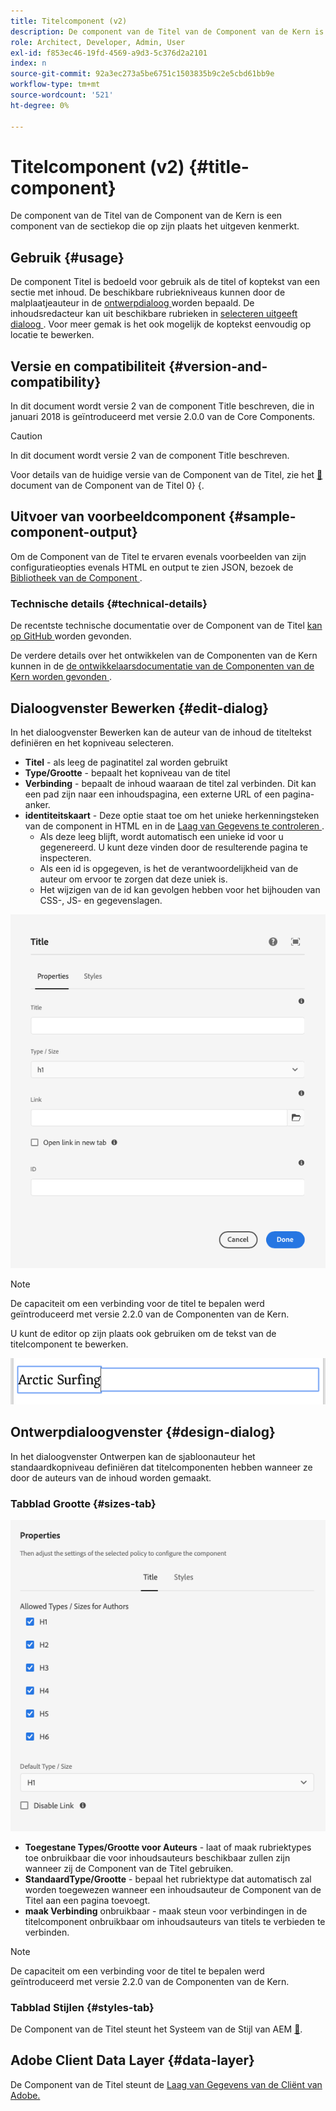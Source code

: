 ```yaml
---
title: Titelcomponent (v2)
description: De component van de Titel van de Component van de Kern is een component van de sectiekop die op zijn plaats het uitgeven kenmerkt.
role: Architect, Developer, Admin, User
exl-id: f853ec46-19fd-4569-a9d3-5c376d2a2101
index: n
source-git-commit: 92a3ec273a5be6751c1503835b9c2e5cbd61bb9e
workflow-type: tm+mt
source-wordcount: '521'
ht-degree: 0%

---
```



# Titelcomponent (v2) {#title-component}

De component van de Titel van de Component van de Kern is een component van de sectiekop die op zijn plaats het uitgeven kenmerkt.

## Gebruik {#usage}

De component Titel is bedoeld voor gebruik als de titel of koptekst van een sectie met inhoud. De beschikbare rubriekniveaus kunnen door de malplaatjeauteur in de [ ontwerpdialoog ](#design-dialog) worden bepaald. De inhoudsredacteur kan uit beschikbare rubrieken in [ selecteren uitgeeft dialoog ](#edit-dialog). Voor meer gemak is het ook mogelijk de koptekst eenvoudig op locatie te bewerken.

## Versie en compatibiliteit {#version-and-compatibility}

In dit document wordt versie 2 van de component Title beschreven, die in januari 2018 is geïntroduceerd met versie 2.0.0 van de Core Components.

>[!CAUTION]
>
>In dit document wordt versie 2 van de component Title beschreven.
>
>Voor details van de huidige versie van de Component van de Titel, zie het [&#128279;](/help/components/title.md) document van de Component van de Titel 0&rbrace; &lbrace;.

## Uitvoer van voorbeeldcomponent {#sample-component-output}

Om de Component van de Titel te ervaren evenals voorbeelden van zijn configuratieopties evenals HTML en output te zien JSON, bezoek de [ Bibliotheek van de Component ](https://adobe.com/go/aem_cmp_library_title).

### Technische details {#technical-details}

De recentste technische documentatie over de Component van de Titel [ kan op GitHub ](https://adobe.com/go/aem_cmp_tech_title_v2) worden gevonden.

De verdere details over het ontwikkelen van de Componenten van de Kern kunnen in de [ de ontwikkelaarsdocumentatie van de Componenten van de Kern worden gevonden ](/help/developing/overview.md).

## Dialoogvenster Bewerken {#edit-dialog}

In het dialoogvenster Bewerken kan de auteur van de inhoud de titeltekst definiëren en het kopniveau selecteren.

* **Titel** - als leeg de paginatitel zal worden gebruikt
* **Type/Grootte** - bepaalt het kopniveau van de titel
* **Verbinding** - bepaalt de inhoud waaraan de titel zal verbinden. Dit kan een pad zijn naar een inhoudspagina, een externe URL of een pagina-anker.
* **identiteitskaart** - Deze optie staat toe om het unieke herkenningsteken van de component in HTML en in de [ Laag van Gegevens te controleren ](/help/developing/data-layer/overview.md).
   * Als deze leeg blijft, wordt automatisch een unieke id voor u gegenereerd. U kunt deze vinden door de resulterende pagina te inspecteren.
   * Als een id is opgegeven, is het de verantwoordelijkheid van de auteur om ervoor te zorgen dat deze uniek is.
   * Het wijzigen van de id kan gevolgen hebben voor het bijhouden van CSS-, JS- en gegevenslagen.

![ de Component van de Titel geeft dialoog uit ](/help/assets/title-edit.png)

>[!NOTE]
>
>De capaciteit om een verbinding voor de titel te bepalen werd geïntroduceerd met versie 2.2.0 van de Componenten van de Kern.

U kunt de editor op zijn plaats ook gebruiken om de tekst van de titelcomponent te bewerken.

![ Op plaats het uitgeven van de Component van de Titel ](/help/assets/title-edit-inline.png)

## Ontwerpdialoogvenster {#design-dialog}

In het dialoogvenster Ontwerpen kan de sjabloonauteur het standaardkopniveau definiëren dat titelcomponenten hebben wanneer ze door de auteurs van de inhoud worden gemaakt.

### Tabblad Grootte {#sizes-tab}

![ het ontwerpdialoog van de Component van de Titel ](/help/assets/title-design.png)

* **Toegestane Types/Grootte voor Auteurs** - laat of maak rubriektypes toe onbruikbaar die voor inhoudsauteurs beschikbaar zullen zijn wanneer zij de Component van de Titel gebruiken.
* **StandaardType/Grootte** - bepaal het rubriektype dat automatisch zal worden toegewezen wanneer een inhoudsauteur de Component van de Titel aan een pagina toevoegt.
* **maak Verbinding** onbruikbaar - maak steun voor verbindingen in de titelcomponent onbruikbaar om inhoudsauteurs van titels te verbieden te verbinden.

>[!NOTE]
>
>De capaciteit om een verbinding voor de titel te bepalen werd geïntroduceerd met versie 2.2.0 van de Componenten van de Kern.

### Tabblad Stijlen {#styles-tab}

De Component van de Titel steunt het Systeem van de Stijl van AEM [&#128279;](/help/get-started/authoring.md#component-styling).

## Adobe Client Data Layer {#data-layer}

De Component van de Titel steunt de [ Laag van Gegevens van de Cliënt van Adobe.](/help/developing/data-layer/overview.md)
